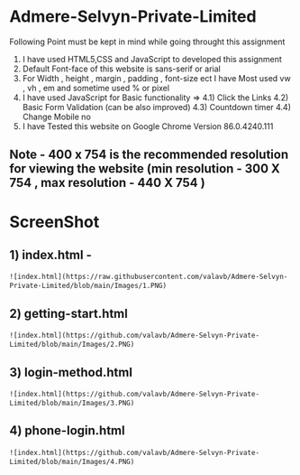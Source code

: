 # Admere-Selvyn-Private-Limited
Following Point must be kept in mind while going throught this assignment
1) I have used HTML5,CSS and JavaScript to developed this  assignment 
2) Default Font-face of this website is sans-serif or arial 
3) For Width , height , margin , padding , font-size ect I have Most used vw , vh , em and sometime used % or pixel
4) I have used JavaScript for Basic functionality =>
   4.1) Click the Links
   4.2) Basic Form Validation (can be also improved)
   4.3) Countdown timer
   4.4) Change Mobile no
5) I have Tested this website on Google Chrome Version 86.0.4240.111

## Note - 400 x 754 is the recommended resolution for viewing the website (min resolution - 300 X 754 , max resolution - 440 X 754 )

# ScreenShot
## 1) index.html -
    ![index.html](https://raw.githubusercontent.com/valavb/Admere-Selvyn-Private-Limited/blob/main/Images/1.PNG)
## 2) getting-start.html
    ![index.html](https://github.com/valavb/Admere-Selvyn-Private-Limited/blob/main/Images/2.PNG)
## 3) login-method.html
    ![index.html](https://github.com/valavb/Admere-Selvyn-Private-Limited/blob/main/Images/3.PNG)
## 4) phone-login.html
    ![index.html](https://github.com/valavb/Admere-Selvyn-Private-Limited/blob/main/Images/4.PNG)
